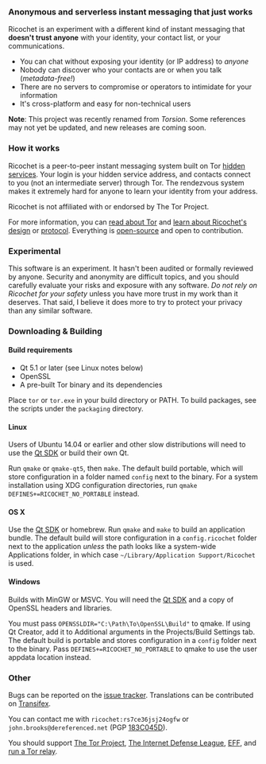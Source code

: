 ### Anonymous and serverless instant messaging that just works
Ricochet is an experiment with a different kind of instant messaging that **doesn't trust anyone** with your identity, your contact list, or your communications.

* You can chat without exposing your identity (or IP address) to *anyone*
* Nobody can discover who your contacts are or when you talk (*metadata-free!*)
* There are no servers to compromise or operators to intimidate for your information
* It's cross-platform and easy for non-technical users

**Note**: This project was recently renamed from *Torsion*. Some references may not yet be updated, and new releases are coming soon.

### How it works
Ricochet is a peer-to-peer instant messaging system built on Tor [hidden services](https://www.torproject.org/docs/hidden-services.html.en). Your login is your hidden service address, and contacts connect to you (not an intermediate server) through Tor. The rendezvous system makes it extremely hard for anyone to learn your identity from your address.

Ricochet is not affiliated with or endorsed by The Tor Project.

For more information, you can [read about Tor](https://www.torproject.org/about/overview.html.en) and [learn about Ricochet's design](https://github.com/ricochet-im/ricochet/blob/master/doc/design.md) or [protocol](https://github.com/ricochet-im/ricochet/blob/master/doc/protocol.txt). Everything is [open-source](https://github.com/ricochet-im/ricochet/blob/master/LICENSE) and open to contribution.

### Experimental
This software is an experiment. It hasn't been audited or formally reviewed by anyone. Security and anonymity are difficult topics, and you should carefully evaluate your risks and exposure with any software. *Do not rely on Ricochet for your safety* unless you have more trust in my work than it deserves. That said, I believe it does more to try to protect your privacy than any similar software.

### Downloading & Building
#### Build requirements
 * Qt 5.1 or later (see Linux notes below)
 * OpenSSL
 * A pre-built Tor binary and its dependencies

Place `tor` or `tor.exe` in your build directory or PATH. To build packages, see the scripts under the `packaging` directory.

#### Linux
Users of Ubuntu 14.04 or earlier and other slow distributions will need to use the [Qt SDK](https://qt-project.org/downloads) or build their own Qt.

Run `qmake` or `qmake-qt5`, then `make`. The default build portable, which will store configuration in a folder named `config` next to the binary. For a system installation using XDG configuration directories, run `qmake DEFINES+=RICOCHET_NO_PORTABLE` instead.

#### OS X
Use the [Qt SDK](https://qt-project.org/downloads) or homebrew. Run `qmake` and `make` to build an application bundle. The default build will store configuration in a `config.ricochet` folder next to the application *unless* the path looks like a system-wide Applications folder, in which case `~/Library/Application Support/Ricochet` is used.

#### Windows
Builds with MinGW or MSVC. You will need the [Qt SDK](https://qt-project.org/downloads) and a copy of OpenSSL headers and libraries.

You must pass `OPENSSLDIR="C:\Path\To\OpenSSL\Build"` to qmake. If using Qt Creator, add it to Additional arguments in the Projects/Build Settings tab. The default build is portable and stores configuration in a `config` folder next to the binary. Pass `DEFINES+=RICOCHET_NO_PORTABLE` to qmake to use the user appdata location instead.

### Other
Bugs can be reported on the [issue tracker](https://github.com/ricochet-im/ricochet/issues). Translations can be contributed on [Transifex](https://www.transifex.com/projects/p/ricochet/).

You can contact me with `ricochet:rs7ce36jsj24ogfw` or `john.brooks@dereferenced.net` (PGP [183C045D](http://pgp.mit.edu/pks/lookup?op=get&search=0xFF97C53F183C045D)).

You should support [The Tor Project](https://www.torproject.org/donate/donate.html.en), [The Internet Defense League](https://www.internetdefenseleague.org/), [EFF](https://www.eff.org/), and [run a Tor relay](https://www.torproject.org/docs/tor-relay-debian.html.en).
